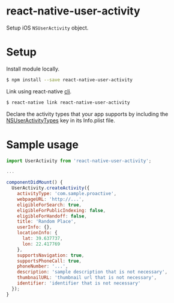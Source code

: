 # react-native-user-activity

Setup iOS `NSUserActivity` object.

# Setup

Install module locally.

```sh
$ npm install --save react-native-user-activity
```

Link using react-native [cli](https://www.npmjs.com/package/react-native-cli).

```sh
$ react-native link react-native-user-activity
```

Declare the activity types that your app supports by including the [NSUserActivityTypes](https://developer.apple.com/library/content/documentation/General/Reference/InfoPlistKeyReference/Articles/CocoaKeys.html#//apple_ref/doc/uid/TP40009251-SW28) key in its Info.plist file.


# Sample usage

```js
import UserActivity from 'react-native-user-activity';

...

componentDidMount() {
  UserActivity.createActivity({
    activityType: 'com.sample.proactive',
    webpageURL: 'http://...',
    eligibleForSearch: true,
    eligibleForPublicIndexing: false,
    eligibleForHandoff: false,
    title: 'Random Place',
    userInfo: {},
    locationInfo: {
      lat: 39.637737,
      lon: 22.417769
    },
    supportsNavigation: true,
    supportsPhoneCall: true,
    phoneNumber: '...',
    description: 'sample description that is not necessary',
    thumbnailURL: 'thumbnail url that is not necessary',
    identifier: 'identifier that is not necessary'
  });
}
```